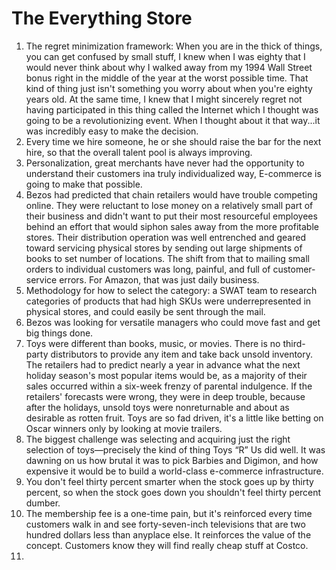 # The Everything Store

1. The regret minimization framework: When you are in the thick of things, you can get confused by small stuff, I knew when I was eighty that I would never think about why I walked away from my 1994 Wall Street bonus right in the middle of the year at the worst possible time. That kind of thing just isn't something you worry about when you're eighty years old. At the same time, I knew that I might sincerely regret not having participated in this thing called the Internet which I thought was going to be a revolutionizing event. When I thought about it that way...it was incredibly easy to make the decision.
2. Every time we hire someone, he or she should raise the bar for the next hire, so that the overall talent pool is always improving.
3. Personalization, great merchants have never had the opportunity to understand their customers ina truly individualized way, E-commerce is going to make that possible.
4. Bezos had predicted that chain retailers would have trouble competing online. They were reluctant to lose money on a relatively small part of their business and didn't want to put their most resourceful employees behind an effort that would siphon sales away from the more profitable stores. Their distribution operation was well entrenched and geared toward servicing physical stores by sending out large shipments of books to set number of locations. The shift from that to mailing small orders to individual customers was long, painful, and full of customer-service errors. For Amazon, that was just daily business.
5. Methodology for how to select the category: a SWAT team to research categories of products that had high SKUs were underrepresented in physical stores, and could easily be sent through the mail.
6. Bezos was looking for versatile managers who could move fast and get big things done.
7. Toys were different than books, music, or movies. There is no third-party distributors to provide any item and take back unsold inventory. The retailers had to predict nearly a year in advance what the next holiday season's most popular items would be, as a majority of their sales occurred within a six-week frenzy of parental indulgence. If the retailers' forecasts were wrong, they were in deep trouble, because after the holidays, unsold toys were nonreturnable and about as desirable as rotten fruit. Toys are so fad driven, it's a little like betting on Oscar winners only by looking at movie trailers.
8. The biggest challenge was selecting and acquiring just the right selection of toys—precisely the kind of thing Toys “R” Us did well. It was dawning on us how brutal it was to pick Barbies and Digimon, and how expensive it would be to build a world-class e-commerce infrastructure.
9. You don't feel thirty percent smarter when the stock goes up by thirty percent, so when the stock goes down you shouldn't feel thirty percent dumber.
10. The membership fee is a one-time pain, but it's reinforced every time customers walk in and see forty-seven-inch televisions that are two hundred dollars less than anyplace else. It reinforces the value of the concept. Customers know they will find really cheap stuff at Costco. 
11. 
